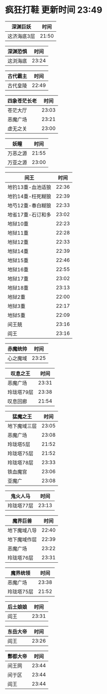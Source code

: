 # 疯狂打鞋 更新时间 23:49

| 深渊巨妖   | 时间    |
|--------|-------|
| 这济海底3层 | 21:50 |

| 深渊恐惧   | 时间    |
|--------|-------|
| 这浏海底 | 23:24 |

| 古代霸主   | 时间    |
|--------|-------|
| 古代皇陵 | 22:49 |

| 四象苍茫长老   | 时间    |
|--------|-------|
| 苍茫大厅 | 23:03 |
| 恶魔广场 | 23:21 |
| 虚无之关 | 23:00 |

| 妖瞳   | 时间    |
|--------|-------|
| 万恶之源 | 21:55 |
| 万亚之源 | 23:00 |

| 间王   | 时间    |
|--------|-------|
| 地钓13重-血池适狼 | 22:36 |
| 地钓14重-枉死糊狼 | 22:39 |
| 地芍12重-春白糊狼 | 22:33 |
| 地省17重-石订和多 | 23:02 |
| 地狱10重 | 22:23 |
| 地狱11重 | 22:28 |
| 地狱12重 | 22:33 |
| 地狱14重 | 22:39 |
| 地狱15重 | 22:46 |
| 地狱16重 | 22:55 |
| 地狱17重 | 23:02 |
| 地狱18重 | 23:13 |
| 地狱2重 | 22:00 |
| 地狱3重 | 22:17 |
| 地狱5重 | 22:09 |
| 间王兢 | 23:16 |
| 阎王 | 23:16 |

| 赤魔统帅   | 时间    |
|--------|-------|
| 心之魔域 | 23:25 |

| 叹息之王   | 时间    |
|--------|-------|
| 恶魔广场 | 23:31 |
| 玲珑塔79层 | 23:38 |
| 叹息回廊 | 21:54 |

| 猛魔之王   | 时间    |
|--------|-------|
| 地下魔域三层 | 23:05 |
| 恶魔广场 | 23:08 |
| 玲珑塔5层 | 21:52 |
| 玲珑塔75层 | 21:52 |
| 玲珑塔78层 | 23:33 |
| 铁血魔宫 | 23:06 |
| 亚魔广 | 23:08 |

| 鬼火人马   | 时间    |
|--------|-------|
| 玲珑塔77层 | 23:13 |

| 魔界巨兽   | 时间    |
|--------|-------|
| 地下魔域八导 | 22:40 |
| 地下魔域作层 | 22:39 |
| 恶魔广场 | 23:22 |
| 玲珑塔76层 | 23:31 |

| 魔界统领   | 时间    |
|--------|-------|
| 恶魔广场 | 23:38 |
| 玲珑塔75层 | 21:52 |

| 后土娘娘   | 时间    |
|--------|-------|
| 阎王 | 23:31 |

| 东岳大帝   | 时间    |
|--------|-------|
| 阎王 | 23:26 |

| 酆都大帝   | 时间    |
|--------|-------|
| 间王网 | 23:44 |
| 间于区 | 23:44 |
| 阎王 | 23:44 |